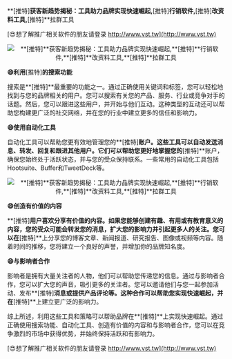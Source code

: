 **[推特]**获客新趋势揭秘：工具助力品牌实现快速崛起,**[推特]**行销软件,**[推特]**改资料工具,**[推特]**拉群工具

[😍想了解推广相关软件的朋友请登录 http://www.vst.tw](http://www.vst.tw)

 <center><img src="https://vst.tw/MP4/tuiguang/png/0.png" alt="**[推特]**获客新趋势揭秘：工具助力品牌实现快速崛起,**[推特]**行销软件,**[推特]**改资料工具,**[推特]**拉群工具"></center>

**😄利用**[推特]**的搜索功能**

搜索是**[推特]**最重要的功能之一。通过正确使用关键词和标签，您可以轻松地找到与您的品牌相关的用户。您可以搜索有关您的产品、服务、行业或竞争对手的话题。然后，您可以跟进这些用户，并开始与他们互动。这种类型的互动还可以帮助您构建更广泛的社交网络，并在您的行业中建立更多的信任和影响力。

**😄使用自动化工具**

自动化工具可以帮助您更有效地管理您的**[推特]**账户。这些工具可以自动发送消息、转发、回复和跟进其他用户。它们可以帮助您更好地掌握您的**[推特]**账户，确保您始终处于活跃状态，并与您的受众保持联系。一些常用的自动化工具包括Hootsuite、Buffer和TweetDeck等。

 <center><img src="https://vst.tw/MP4/tuiguang/png/6.png" alt="**[推特]**获客新趋势揭秘：工具助力品牌实现快速崛起,**[推特]**行销软件,**[推特]**改资料工具,**[推特]**拉群工具"></center>

**😄创造有价值的内容**

**[推特]**用户喜欢分享有价值的内容。如果您能够创建有趣、有用或有教育意义的内容，您的受众可能会转发您的消息，扩大您的影响力并引起更多人的关注。您可以在**[推特]**上分享您的博客文章、新闻报道、研究报告、图像或视频等内容。随着时间的推移，您将建立一个良好的声誉，并增加你的品牌知名度。

**😄与影响者合作**

影响者是拥有大量关注者的人物，他们可以帮助您传递您的信息。通过与影响者合作，您可以扩大您的声音，吸引更多的关注者。您可以邀请他们与您一起参加活动、发布**[推特]**消息或提供产品评论等。这种合作可以帮助您实现快速崛起，并在**[推特]**上建立更广泛的影响力。

综上所述，利用这些工具和策略可以帮助品牌在**[推特]**上实现快速崛起。通过正确使用搜索功能、自动化工具、创造有价值的内容和与影响者合作，您可以在竞争激烈的市场中获得优势，并始终保持活跃和有影响力。

[😍想了解推广相关软件的朋友请登录 http://www.vst.tw](http://www.vst.tw)



